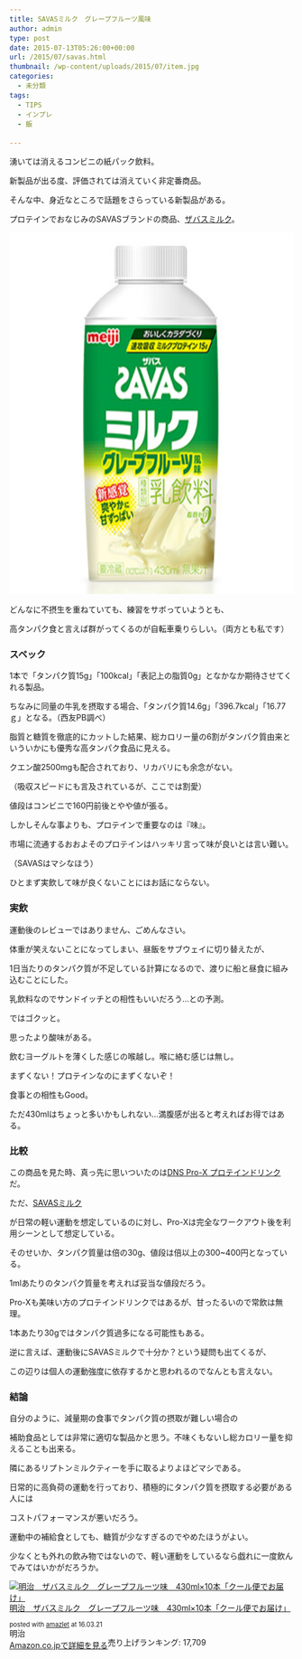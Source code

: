 ```yaml
---
title: SAVASミルク　グレープフルーツ風味
author: admin
type: post
date: 2015-07-13T05:26:00+00:00
url: /2015/07/savas.html
thumbnail: /wp-content/uploads/2015/07/item.jpg
categories:
  - 未分類
tags:
  - TIPS
  - インプレ
  - 飯

---
```

湧いては消えるコンビニの紙パック飲料。

新製品が出る度、評価されては消えていく非定番商品。

そんな中、身近なところで話題をさらっている新製品がある。

プロテインでおなじみのSAVASブランドの商品、[ザバスミルク][1]。



<div class="separator" style="clear: both; text-align: center;">
  <img border="0" height="640" src="/wp-content/uploads/2015/07/item.jpg" width="640" />
</div>

どんなに不摂生を重ねていても、練習をサボっていようとも、

高タンパク食と言えば群がってくるのが自転車乗りらしい。（両方とも私です）



### スペック

1本で「タンパク質15g」「100kcal」「表記上の脂質0g」となかなか期待させてくれる製品。

ちなみに同量の牛乳を摂取する場合、「タンパク質14.6g」「396.7kcal」「16.77ｇ」となる。（西友PB調べ）

脂質と糖質を徹底的にカットした結果、総カロリー量の6割がタンパク質由来といういかにも優秀な高タンパク食品に見える。

クエン酸2500mgも配合されており、リカバリにも余念がない。

（吸収スピードにも言及されているが、ここでは割愛）

値段はコンビニで160円前後とやや値が張る。

しかしそんな事よりも、プロテインで重要なのは『味』。

市場に流通するおおよそのプロテインはハッキリ言って味が良いとは言い難い。

（SAVASはマシなほう）

ひとまず実飲して味が良くないことにはお話にならない。



### 実飲

運動後のレビューではありません、ごめんなさい。

体重が笑えないことになってしまい、昼飯をサブウェイに切り替えたが、

1日当たりのタンパク質が不足している計算になるので、渡りに船と昼食に組み込むことにした。

乳飲料なのでサンドイッチとの相性もいいだろう…との予測。

ではゴクッと。

思ったより酸味がある。

飲むヨーグルトを薄くした感じの喉越し。喉に絡む感じは無し。

まずくない！プロテインなのにまずくないぞ！

食事との相性もGood。

ただ430mlはちょっと多いかもしれない…満腹感が出ると考えればお得ではある。



### 比較

この商品を見た時、真っ先に思いついたのは[DNS Pro-X プロテインドリンク][2]だ。

ただ、[SAVASミルク][3]

が日常の軽い運動を想定しているのに対し、Pro-Xは完全なワークアウト後を利用シーンとして想定している。

そのせいか、タンパク質量は倍の30g、値段は倍以上の300~400円となっている。

1mlあたりのタンパク質量を考えれば妥当な値段だろう。

Pro-Xも美味い方のプロテインドリンクではあるが、甘ったるいので常飲は無理。

1本あたり30gではタンパク質過多になる可能性もある。

逆に言えば、運動後にSAVASミルクで十分か？という疑問も出てくるが、

この辺りは個人の運動強度に依存するかと思われるのでなんとも言えない。



### 結論

自分のように、減量期の食事でタンパク質の摂取が難しい場合の

補助食品としては非常に適切な製品かと思う。不味くもないし総カロリー量を抑えることも出来る。

隣にあるリプトンミルクティーを手に取るよりよほどマシである。

日常的に高負荷の運動を行っており、積極的にタンパク質を摂取する必要がある人には

コストパフォーマンスが悪いだろう。

運動中の補給食としても、糖質が少なすぎるのでやめたほうがよい。

少なくとも外れの飲み物ではないので、軽い運動をしているなら戯れに一度飲んでみてはいかがだろうか。



<div class="amazlet-box" style="margin-bottom:0px;">
  <div class="amazlet-image" style="float:left;margin:0px 12px 1px 0px;">
    <a href="http://www.amazon.co.jp/exec/obidos/ASIN/B010WEFOUY/gensobunya-22/ref=nosim/" name="amazletlink" target="_blank"><img src="https://images-fe.ssl-images-amazon.com/images/I/41GQRwk7ATL._SL160_.jpg" alt="明治　ザバスミルク　グレープフルーツ味　430ml×10本「クール便でお届け」" style="border: none;" /></a>
  </div>

  <div class="amazlet-info" style="line-height:120%; margin-bottom: 10px">
    <div class="amazlet-name" style="margin-bottom:10px;line-height:120%">
<a href="http://www.amazon.co.jp/exec/obidos/ASIN/B010WEFOUY/gensobunya-22/ref=nosim/" name="amazletlink" target="_blank">明治　ザバスミルク　グレープフルーツ味　430ml×10本「クール便でお届け」</a></p>

<div class="amazlet-powered-date" style="font-size:80%;margin-top:5px;line-height:120%">
  posted with <a href="http://www.amazlet.com/" title="amazlet" target="_blank">amazlet</a> at 16.03.21
</div>


<div class="amazlet-detail">
明治 <br />売り上げランキング: 17,709


<div class="amazlet-sub-info" style="float: left;">
<div class="amazlet-link" style="margin-top: 5px">
  <a href="http://www.amazon.co.jp/exec/obidos/ASIN/B010WEFOUY/gensobunya-22/ref=nosim/" name="amazletlink" target="_blank">Amazon.co.jpで詳細を見る</a>
</div>

  </div>

  <div class="amazlet-footer" style="clear: left">
  </div>
</div>

 [1]: http://www.meiji.co.jp/dairies/milk_drink/savas-milk/#top
 [2]: http://www.amazon.co.jp/gp/product/B000UIONKU/ref=as_li_ss_tl?ie=UTF8&camp=247&creative=7399&creativeASIN=B000UIONKU&linkCode=as2&tag=gensobunya-22
 [3]: http://www.amazon.co.jp/gp/product/B010WEFOUY/ref=as_li_ss_tl?ie=UTF8&camp=247&creative=7399&creativeASIN=B010WEFOUY&linkCode=as2&tag=gensobunya-22